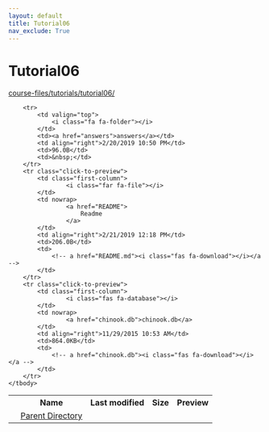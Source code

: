 ```yaml
---
layout: default
title: Tutorial06
nav_exclude: True
---
```


# Tutorial06

[course-files/tutorials/tutorial06/](.)

<table class="tbl-files">
    <tbody>
        <tr>
            <th valign="top"></th>
            <th>Name</th>
            <th>Last modified</th>
            <th>Size</th>
            <th>Preview</th>
        </tr>
        <tr>
            <td valign="top">
                <i class="fa fa-folder-open"></i>
            </td>
            <td><a href="../">Parent Directory</a></td>
            <td>&nbsp;</td>
            <td>&nbsp;</td>
            <td>&nbsp;</td>
        </tr>

        <tr>
            <td valign="top">
                <i class="fa fa-folder"></i>
            </td>
            <td><a href="answers">answers</a></td>
            <td align="right">2/20/2019 10:50 PM</td>
            <td>96.0B</td>
            <td>&nbsp;</td>
        </tr>
        <tr class="click-to-preview">
            <td class="first-column">
                    <i class="far fa-file"></i>
            </td>
            <td nowrap>
                    <a href="README">
                        Readme
                    </a>
            </td>
            <td align="right">2/21/2019 12:18 PM</td>
            <td>206.0B</td>
            <td>
                <!-- a href="README.md"><i class="fas fa-download"></i></a -->
            </td>
        </tr>
        <tr class="click-to-preview">
            <td class="first-column">
                    <i class="fas fa-database"></i>
            </td>
            <td nowrap>
                    <a href="chinook.db">chinook.db</a>
            </td>
            <td align="right">11/29/2015 10:53 AM</td>
            <td>864.0KB</td>
            <td>
                <!-- a href="chinook.db"><i class="fas fa-download"></i></a -->
            </td>
        </tr>
    </tbody>
</table>

